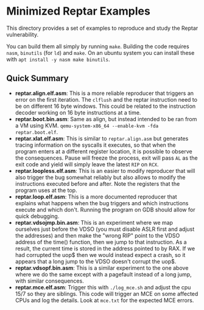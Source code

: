 # Minimized Reptar Examples

This directory provides a set of examples to reproduce and study the Reptar vulnerability.

You can build them all simply by running `make`. Building the code requires `nasm`, `binutils` (for `ld`) and `make`. On an ubuntu system you can install these with `apt install -y nasm make binutils`.

## Quick Summary

- **reptar.align.elf.asm**: This is a more reliable reproducer that triggers an error on the first iteration. The `clflush` and the reptar instruction need to be on different 16 byte windows. This could be related to the instruction decoder working on 16 byte instructions at a time.
- **reptar.boot.bin.asm**: Same as align, but instead intended to be ran from a VM using KVM. `qemu-system-x86_64 --enable-kvm -fda reptar.boot.elf`.
- **reptar.xlat.elf.asm**: This is similar to `reptar.align.asm` but generates tracing information on the syscalls it executes, so that when the program enters at a different register location, it is possible to observe the consequences. Pause will freeze the process, exit will pass `AL` as the exit code and yield will simply leave the latest `RIP` on `RCX`.
- **reptar.loopless.elf.asm**: This is an easier to modify reproducer that will also trigger the bug somewhat reliably but also allows to modify the instructions executed before and after. Note the registers that the program uses at the top.
- **reptar.loop.elf.asm**: This is a more documented reproducer that explains what happens when the bug triggers and which instructions execute and which don't. Running the program on GDB should allow for quick debugging.
- **reptar.vdsojmp.bin.asm**: This is an experiment where we map ourselves just before the VDSO (you must disable ASLR first and adjust the addresses) and then make the "wrong RIP" point to the VDSO address of the time() function, then we jump to that instruction. As a result, the current time is stored in the address pointed to by RAX. If we had corrupted the uop$ then we would instead expect a crash, so it appears that a long jump to the VDSO doesn't corrupt the uop$.
- **reptar.vdsopf.bin.asm**: This is a similar experiment to the one above where we do the same except with a pagefault instead of a long jump, with similar consequences.
- **reptar.mce.elf.asm**: Trigger this with `./log_mce.sh` and adjust the cpu 15/7 so they are siblings. This code will trigger an MCE on some affected CPUs and log the details. Look at `mce.txt` for the expected MCE errors.
